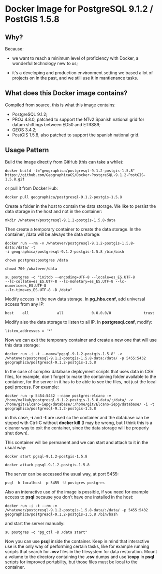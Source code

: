 Docker Image for PostgreSQL 9.1.2 / PostGIS 1.5.8
=================================================

Why?
----
Because:

  - we want to reach a minimum level of proficiency with Docker, a wonderful
    technology new to us;

  - it's a developing and production environment setting we based a lot of
    projects on in the past, and we still use it in mantienance tasks.

What does this Docker image contains?
-------------------------------------
Compiled from source, this is what this image contains:

  - PostgreSQL 9.1.2;
  - PROJ 4.8.0, patched to support the NTv2 Spanish national grid for datum
    shiftings between ED50 and ETRS89;
  - GEOS 3.4.2;
  - PostGIS 1.5.8, also patched to support the spanish national grid.

Usage Pattern
-------------
Build the image directly from GitHub (this can take a while):

    docker build -t="geographica/postgresql-9.1.2-postgis-1.5.8"
	https://github.com/GeographicaGS/Docker-PostgreSQL-9.1.2-PostGIS-1.5.8.git

or pull it from Docker Hub:

    docker pull geographica/postgresql-9.1.2-postgis-1.5.8

Create a folder in the host to contain the data storage. We like to persist the
data storage in the host and not in the container:

    mkdir /whatever/postgresql-9.1.2-postgis-1.5.8-data

Then create a temporary container to create the data storage. In the container,
/data will be always the data storage:

    docker run --rm -v /whatever/postgresql-9.1.2-postgis-1.5.8-data:/data/ -t
    -i geographica/postgresql-9.1.2-postgis-1.5.8 /bin/bash

    chown postgres:postgres /data

    chmod 700 /whatever/data

    su postgres -c "initdb --encoding=UTF-8 --locale=es_ES.UTF-8
    --lc-collate=es_ES.UTF-8 --lc-monetary=es_ES.UTF-8 --lc-numeric=es_ES.UTF-8
    --lc-time=es_ES.UTF-8 -D /data"

Modify access in the new data storage. In __pg_hba.conf__, add universal access
from any IP:

    host    all             all             0.0.0.0/0               trust

Modify also the data storage to listen to all IP. In __postgresql.conf__,
modify:

    listen_addresses = '*'

Now we can exit the temporary container and create a new one that will use this
data storage:

    docker run -i -t --name="pgsql-9.1.2-postgis-1.5.8" -v
    /whatever/postgresql-9.1.2-postgis-1.5.8-data:/data/ -p 5455:5432
    geographica/postgresql-9.1.2-postgis-1.5.8

In the case of complex database deployment scripts that uses data in CSV files,
for example, don't forget to make the containing folder available to the
container, for the server in it has to be able to see the files, not just the
local psql process. For example:

    docker run -p 5454:5432 --name postgres-elcano -v
    /home/malkab/postgresql-9.1.2-postgis-1.5.8-data/:/data/ -v
    /home/git/Elcano-iepg/database/:/home/git/Elcano-iepg/database/ -i -t
    geographica/postgresql-9.1.2-postgis-1.5.8

in this case, __-i__ and __-t__ are used so the container and the database can
be stoped with Ctrl-C without __docker kill__ (I may be wrong, but I think this
is a cleaner way to exit the container, since the data storage will be properly
shut down).

This container will be permanent and we can start and attach to it in the usual
way:

    docker start pgsql-9.1.2-postgis-1.5.8

    docker attach pgsql-9.1.2-postgis-1.5.8

The server can be accessed the usual way, at port 5455:

    psql -h localhost -p 5455 -U postgres postgres

Also an interactive use of the image is possible, if you need for example access
to __psql__ because you don't have one installed in the host:

    docker run -i -t --rm -v
    /whatever/postgresql-9.1.2-postgis-1.5.8-data/:/data/ -p 5455:5432
    geographica/postgresql-9.1.2-postgis-1.5.8 /bin/bash

and start the server manually:

    su postgres -c "pg_ctl -D /data start"

Now you can use __psql__ inside the container. Keep in mind that interactive use
is the only way of performing certain tasks, like for example running scripts
that search for __.csv__ files in the filesystem for data restoration. Mount a
volume to the directory containing the __.csv__ dumps and use __\copy__ in
__psql__ scripts for improved portability, but those files must be local to the
container.
